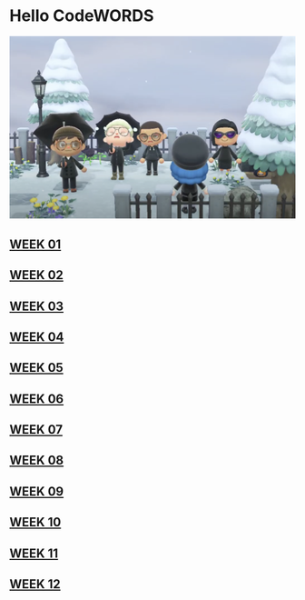 # Hello CodeWORDS


![Image of AnimalCrossing](https://github.com/Raymondvonz/CodeWords/blob/master/Wholesome%20Animal%20Crossing.png)

## [WEEK 01](https://github.com/Raymondvonz/CodeWords/blob/master/W1/readme.md) 
## [WEEK 02](https://github.com/Raymondvonz/CodeWords/blob/master/W2/readme.md) 
## [WEEK 03](https://github.com/Raymondvonz/CodeWords/blob/master/W3/readme.md) 
## [WEEK 04](https://github.com/Raymondvonz/CodeWords/blob/master/W4/readme.md) 
## [WEEK 05](https://github.com/Raymondvonz/CodeWords/blob/master/W5/readme.md) 
## [WEEK 06](https://github.com/Raymondvonz/CodeWords/blob/master/W6/readme.md) 
## [WEEK 07](https://github.com/Raymondvonz/CodeWords/blob/master/W7/readme.md) 
## [WEEK 08](https://github.com/Raymondvonz/CodeWords/blob/master/W8/readme.md) 
## [WEEK 09](https://github.com/Raymondvonz/CodeWords/blob/master/W9/readme.md) 
## [WEEK 10](https://github.com/Raymondvonz/CodeWords/blob/master/W10/readme.md) 
## [WEEK 11](https://github.com/Raymondvonz/CodeWords/blob/master/W11/readme.md) 
## [WEEK 12](https://github.com/Raymondvonz/CodeWords/blob/master/W12/readme.md) 



